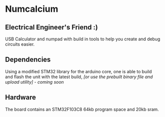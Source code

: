 # Numcalcium
## Electrical Engineer's Friend :)
USB Calculator and numpad with build in tools to help you create and debug circuits easier.

## Dependencies
Using a modified STM32 library for the arduino core, one is able to build and flash the unit with the latest build, *[or use the prebuilt binary file and upload utility] - coming soon*

## Hardware 
The board contains an STM32F103C8 64kb program space and 20kb sram.